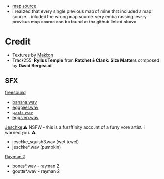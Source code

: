 - [map source](https://github.com/spacehare/quake-maps/tree/main/maps/meat_rabbit)
- i realized that every single previous map of mine that included a map source... inluded the wrong map source. very embarrassing. every previous map source can be found at the github linked above

# Credit

- Textures by [Makkon](https://www.slipseer.com/index.php?resources/makkon-textures.28/)
- Track255: **Ryllus Temple** from **Ratchet & Clank: Size Matters** composed by **David Bergeaud**

## SFX

[freesound](https://freesound.org/)

- [banana.wav](https://freesound.org/people/aglinder/sounds/264484/)
- [eggpeel.wav](https://freesound.org/people/dav0r/sounds/176754/)
- [pasta.wav](https://freesound.org/people/duckduckpony/sounds/130521/)
- [eggstep.wav](https://freesound.org/people/dav0r/sounds/176758/)

[Jeschke](https://www.furaffinity.net/gallery/jeschke/folder/412941/Sound-Assets/) ⚠ NSFW - this is a furaffinity account of a furry vore artist. i warned you. ⚠

- jeschke_squish3.wav (wet towel)
- jeschke\*.wav (pumpkin)

[Rayman 2](https://www.sounds-resource.com/pc_computer/rayman2thegreatescape/sound/7553/)

- bones\*.wav - rayman 2
- goutte\*.wav - rayman 2
